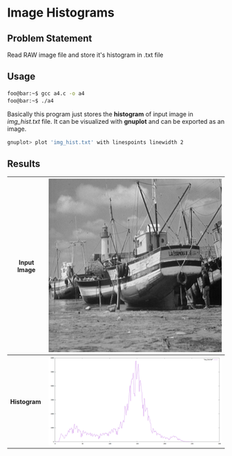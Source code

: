 # Image Histograms

## Problem Statement
Read RAW image file and store it's histogram in .txt file

## Usage
```bash
foo@bar:~$ gcc a4.c -o a4
foo@bar:~$ ./a4
```

Basically this program just stores the **histogram** of input image in *img_hist.txt* file. It can be visualized with **gnuplot** and can be exported as an image.

```bash
gnuplot> plot 'img_hist.txt' with linespoints linewidth 2
```

## Results

| **Input Image** | ![](../A3/boat_512_512.jpg) |
| ----------- | --------------------- |
| **Histogram** | ![](boat_hist.png)|
